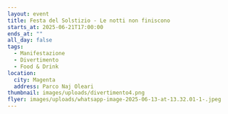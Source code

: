 ```yaml
---
layout: event
title: Festa del Solstizio - Le notti non finiscono
starts_at: 2025-06-21T17:00:00
ends_at: ""
all_day: false
tags:
  - Manifestazione
  - Divertimento
  - Food & Drink
location:
  city: Magenta
  address: Parco Naj Oleari
thumbnail: images/uploads/divertimento4.png
flyer: images/uploads/whatsapp-image-2025-06-13-at-13.32.01-1-.jpeg
---
```

